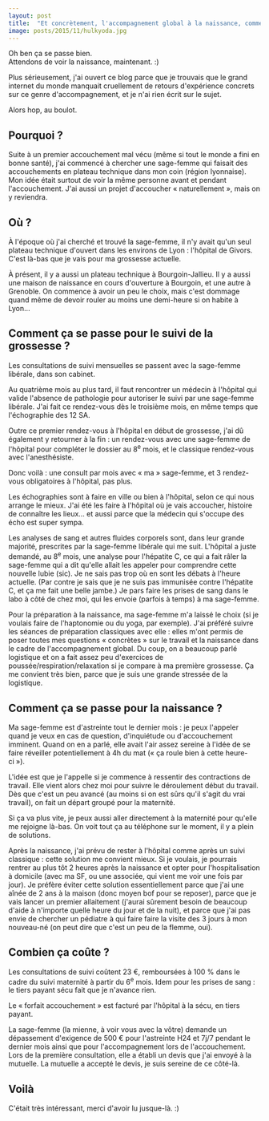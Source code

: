 ```yaml
---
layout: post
title:  "Et concrètement, l'accompagnement global à la naissance, comment ça se passe ?"
image: posts/2015/11/hulkyoda.jpg
---
```


Oh ben ça se passe bien.  
Attendons de voir la naissance, maintenant. :)

Plus sérieusement, j'ai ouvert ce blog parce que je trouvais que le grand internet du monde manquait cruellement de retours d'expérience concrets sur ce genre d'accompagnement, et je n'ai rien écrit sur le sujet.

Alors hop, au boulot.

## Pourquoi ?

Suite à un premier accouchement mal vécu (même si tout le monde a fini en bonne santé), j'ai commencé à chercher une sage-femme qui faisait des accouchements en plateau technique dans mon coin (région lyonnaise). Mon idée était surtout de voir la même personne avant et pendant l'accouchement. J'ai aussi un projet d'accoucher « naturellement », mais on y reviendra.

## Où ?

À l'époque où j'ai cherché et trouvé la sage-femme, il n'y avait qu'un seul plateau technique d'ouvert dans les environs de Lyon : l'hôpital de Givors. C'est là-bas que je vais pour ma grossesse actuelle.

À présent, il y a aussi un plateau technique à Bourgoin-Jallieu. Il y a aussi une maison de naissance en cours d'ouverture à Bourgoin, et une autre à Grenoble. On commence à avoir un peu le choix, mais c'est dommage quand même de devoir rouler au moins une demi-heure si on habite à Lyon…

## Comment ça se passe pour le suivi de la grossesse ?

Les consultations de suivi mensuelles se passent avec la sage-femme libérale, dans son cabinet.

Au quatrième mois au plus tard, il faut rencontrer un médecin à l'hôpital qui valide l'absence de pathologie pour autoriser le suivi par une sage-femme libérale. J'ai fait ce rendez-vous dès le troisième mois, en même temps que l'échographie des 12 SA.

Outre ce premier rendez-vous à l'hôpital en début de grossesse, j'ai dû également y retourner à la fin : un rendez-vous avec une sage-femme de l'hôpital pour compléter le dossier au 8<sup>e</sup> mois, et le classique rendez-vous avec l'anesthésiste.

Donc voilà : une consult par mois avec « ma » sage-femme, et 3 rendez-vous obligatoires à l'hôpital, pas plus.

Les échographies sont à faire en ville ou bien à l'hôpital, selon ce qui nous arrange le mieux. J'ai été les faire à l'hôpital où je vais accoucher, histoire de connaître les lieux… et aussi parce que la médecin qui s'occupe des écho est super sympa.

Les analyses de sang et autres fluides corporels sont, dans leur grande majorité, prescrites par la sage-femme libérale qui me suit. L'hôpital a juste demandé, au 8<sup>e</sup> mois, une analyse pour l'hépatite C, ce qui a fait râler la sage-femme qui a dit qu'elle allait les appeler pour comprendre cette nouvelle lubie (sic). Je ne sais pas trop où en sont les débats à l'heure actuelle. (Par contre je sais que je ne suis pas immunisée contre l'hépatite C, et ça me fait une belle jambe.) Je pars faire les prises de sang dans le labo à côté de chez moi, qui les envoie (parfois à temps) à ma sage-femme.

Pour la préparation à la naissance, ma sage-femme m'a laissé le choix (si je voulais faire de l'haptonomie ou du yoga, par exemple). J'ai préféré suivre les séances de préparation classiques avec elle : elles m'ont permis de poser toutes mes questions « concrètes » sur le travail et la naissance dans le cadre de l'accompagnement global. Du coup, on a beaucoup parlé logistique et on a fait assez peu d'exercices de poussée/respiration/relaxation si je compare à ma première grossesse. Ça me convient très bien, parce que je suis une grande stressée de la logistique.

## Comment ça se passe pour la naissance ?

Ma sage-femme est d'astreinte tout le dernier mois : je peux l'appeler quand je veux en cas de question, d'inquiétude ou d'accouchement imminent. Quand on en a parlé, elle avait l'air assez sereine à l'idée de se faire réveiller potentiellement à 4h du mat (« ça roule bien à cette heure-ci »).

L'idée est que je l'appelle si je commence à ressentir des contractions de travail. Elle vient alors chez moi pour suivre le déroulement début du travail. Dès que c'est un peu avancé (au moins si on est sûrs qu'il s'agit du vrai travail), on fait un départ groupé pour la maternité.

Si ça va plus vite, je peux aussi aller directement à la maternité pour qu'elle me rejoigne là-bas. On voit tout ça au téléphone sur le moment, il y a plein de solutions.

Après la naissance, j'ai prévu de rester à l'hôpital comme après un suivi classique : cette solution me convient mieux. Si je voulais, je pourrais rentrer au plus tôt 2 heures après la naissance et opter pour l'hospitalisation à domicile (avec ma SF, ou une associée, qui vient me voir une fois par jour). Je préfère éviter cette solution essentiellement parce que j'ai une aînée de 2 ans à la maison (donc moyen bof pour se reposer), parce que je vais lancer un premier allaitement (j'aurai sûrement besoin de beaucoup d'aide à n'importe quelle heure du jour et de la nuit), et parce que j'ai pas envie de chercher un pédiatre à qui faire faire la visite des 3 jours à mon nouveau-né (on peut dire que c'est un peu de la flemme, oui).

## Combien ça coûte ?

Les consultations de suivi coûtent 23 €, remboursées à 100 % dans le cadre du suivi maternité à partir du 6<sup>e</sup> mois. Idem pour les prises de sang : le tiers payant sécu fait que je n'avance rien.

Le « forfait accouchement » est facturé par l'hôpital à la sécu, en tiers payant.

La sage-femme (la mienne, à voir vous avec la vôtre) demande un dépassement d'exigence de 500 € pour l'astreinte H24 et 7j/7 pendant le dernier mois ainsi que pour l'accompagnement lors de l'accouchement. Lors de la première consultation, elle a établi un devis que j'ai envoyé à la mutuelle. La mutuelle a accepté le devis, je suis sereine de ce côté-là.

## Voilà

C'était très intéressant, merci d'avoir lu jusque-là. :)
